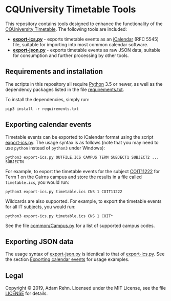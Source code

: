 CQUniversity Timetable Tools
============================

This repository contains tools designed to enhance the functionality of the [CQUniversity Timetable](https://handbook.cqu.edu.au/facet/timetables/index). The following tools are included:

- [**export-ics.py**](#exporting-calendar-events) - exports timetable events as an [iCalendar](https://en.wikipedia.org/wiki/ICalendar) (RFC 5545) file, suitable for importing into most common calendar software.
- [**export-json.py**](#exporting-json-data) - exports timetable events as raw JSON data, suitable for consumption and further processing by other tools.


## Requirements and installation

The scripts in this repository all require [Python](https://www.python.org/) 3.5 or newer, as well as the dependency packages listed in the file [requirements.txt](./requirements.txt).

To install the dependencies, simply run:

```
pip3 install -r requirements.txt
```


## Exporting calendar events

Timetable events can be exported to iCalendar format using the script [export-ics.py](./export-ics.py). The usage syntax is as follows (note that you may need to use `python` instead of `python3` under Windows):

```
python3 export-ics.py OUTFILE.ICS CAMPUS TERM SUBJECT1 SUBJECT2 ... SUBJECTN
```

For example, to export the timetable events for the subject [COIT11222](https://handbook.cqu.edu.au/he/units/view/COIT11222) for Term 1 on the Cairns campus and store the results in a file called `timetable.ics`, you would run:

```
python3 export-ics.py timetable.ics CNS 1 COIT11222
```

Wildcards are also supported. For example, to export the timetable events for all IT subjects, you would run:

```
python3 export-ics.py timetable.ics CNS 1 COIT*
```

See the file [common/Campus.py](./common/Campus.py) for a list of supported campus codes.


## Exporting JSON data

The usage syntax of [export-json.py](./export-json.py) is identical to that of [export-ics.py](./export-ics.py). See the section [Exporting calendar events](#exporting-calendar-events) for usage examples.


## Legal

Copyright &copy; 2019, Adam Rehn. Licensed under the MIT License, see the file [LICENSE](./LICENSE) for details.
